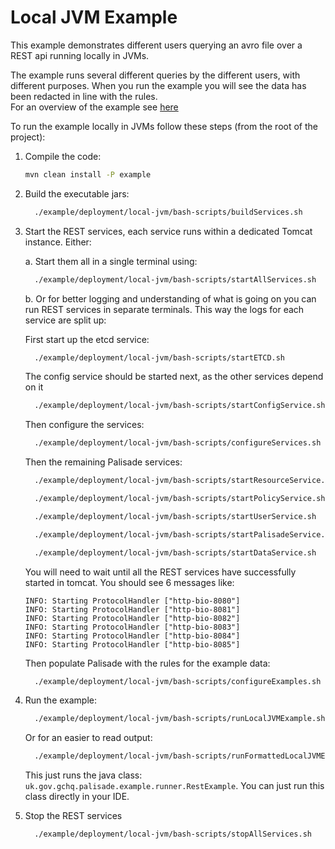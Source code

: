 # Local JVM Example

This example demonstrates different users querying an avro file over a REST api running locally in JVMs.

The example runs several different queries by the different users, with different purposes. When you run the example you will see the data has been redacted in line with the rules.  
For an overview of the example see [here](../../README.md)

To run the example locally in JVMs follow these steps (from the root of the project):

 1. Compile the code:
    ```bash
    mvn clean install -P example
    ```
 
2.  Build the executable jars:
     ```bash
       ./example/deployment/local-jvm/bash-scripts/buildServices.sh
     ```

3. Start the REST services, each service runs within a dedicated Tomcat instance. Either:

    a. Start them all in a single terminal using:
    ```bash
      ./example/deployment/local-jvm/bash-scripts/startAllServices.sh
    ```
    
    b. Or for better logging and understanding of what is going on you can
 run REST services in separate terminals. This way the logs for each
 service are split up:
 
    First start up the etcd service:
    ```bash
      ./example/deployment/local-jvm/bash-scripts/startETCD.sh
    ```
    The config service should be started next, as the other services depend on it
    ```bash
      ./example/deployment/local-jvm/bash-scripts/startConfigService.sh
    ```
    Then configure the services:
    ```bash
      ./example/deployment/local-jvm/bash-scripts/configureServices.sh
    ```
    Then the remaining Palisade services:
    ```bash
      ./example/deployment/local-jvm/bash-scripts/startResourceService.sh
    ```
    ```bash
      ./example/deployment/local-jvm/bash-scripts/startPolicyService.sh
    ```
    ```bash
      ./example/deployment/local-jvm/bash-scripts/startUserService.sh
    ```
    ```bash
      ./example/deployment/local-jvm/bash-scripts/startPalisadeService.sh
    ```
    ```bash
      ./example/deployment/local-jvm/bash-scripts/startDataService.sh
    ```
    
    You will need to wait until all the REST services have successfully started in tomcat. 
    You should see 6 messages like:
    ```
    INFO: Starting ProtocolHandler ["http-bio-8080"]
    INFO: Starting ProtocolHandler ["http-bio-8081"]
    INFO: Starting ProtocolHandler ["http-bio-8082"]
    INFO: Starting ProtocolHandler ["http-bio-8083"]
    INFO: Starting ProtocolHandler ["http-bio-8084"]
    INFO: Starting ProtocolHandler ["http-bio-8085"]
    ```
    
    Then populate Palisade with the rules for the example data:
    ```bash
      ./example/deployment/local-jvm/bash-scripts/configureExamples.sh
    ```

4. Run the example:
    ```bash
      ./example/deployment/local-jvm/bash-scripts/runLocalJVMExample.sh
    ```
   Or for an easier to read output:
    ```bash
      ./example/deployment/local-jvm/bash-scripts/runFormattedLocalJVMExample.sh
    ```     
    
    This just runs the java class: `uk.gov.gchq.palisade.example.runner.RestExample`. You can just run this class directly in your IDE.

5. Stop the REST services
    ```bash
      ./example/deployment/local-jvm/bash-scripts/stopAllServices.sh
    ```

